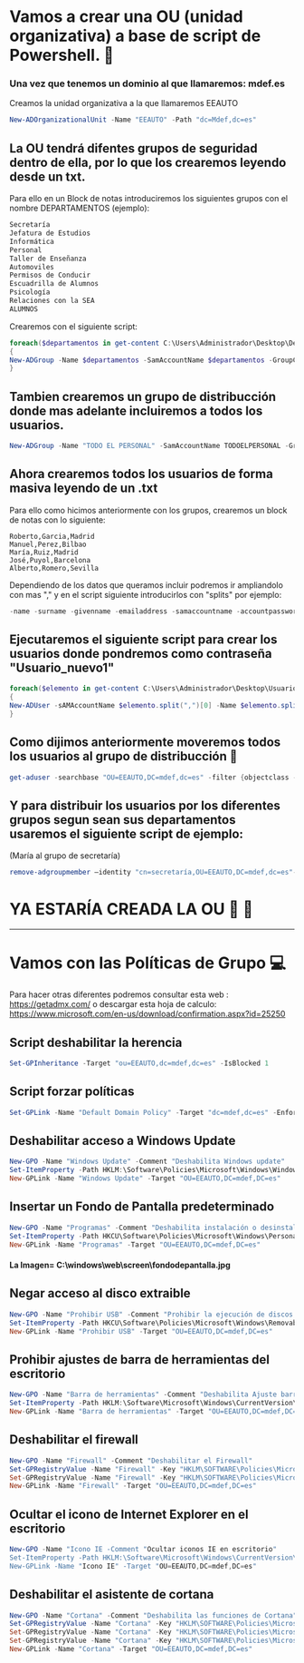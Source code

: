 # Vamos a crear una OU (unidad organizativa) a base de script de Powershell. :office:

### Una vez que tenemos un dominio al que llamaremos: mdef.es

Creamos la unidad organizativa a la que llamaremos EEAUTO

```Powershell
New-ADOrganizationalUnit -Name "EEAUTO" -Path "dc=Mdef,dc=es"
```

## La OU tendrá difentes grupos de seguridad dentro de ella, por lo que los crearemos leyendo desde un txt.
Para ello en un Block de notas introduciremos los siguientes grupos con el nombre DEPARTAMENTOS (ejemplo):
```Powershell
Secretaría
Jefatura de Estudios
Informática
Personal
Taller de Enseñanza
Automoviles
Permisos de Conducir
Escuadrilla de Alumnos
Psicología
Relaciones con la SEA
ALUMNOS
```
Crearemos con el siguiente script:

```Powershell
foreach($departamentos in get-content C:\Users\Administrador\Desktop\Departamentos.txt)
{
New-ADGroup -Name $departamentos -SamAccountName $departamentos -GroupCategory security -GroupScope Global -DisplayName $departamentos -Path "OU=EEAUTO,dc=mdef,dc=es " -Description $departamentos
}
```
## Tambien crearemos un grupo de distribucción donde mas adelante incluiremos a todos los usuarios.
```Powershell
New-ADGroup -Name "TODO EL PERSONAL" -SamAccountName TODOELPERSONAL -GroupCategory Distribution -GroupScope Global -DisplayName "TODO EL PERSONAL" -Path "OU=EEAUTO,dc=mdef,dc=es" -Description "GRUPO DE TODO EL PERSONAL"
```
## Ahora crearemos todos los usuarios de forma masiva leyendo de un .txt
Para ello como hicimos anteriormente con los grupos, crearemos un block de notas con lo siguiente: 
```
Roberto,Garcia,Madrid
Manuel,Perez,Bilbao
María,Ruiz,Madrid
José,Puyol,Barcelona
Alberto,Romero,Sevilla
```
Dependiendo de los datos que queramos incluir podremos ir ampliandolo con mas "," y en el script siguiente introducirlos con "splits" por ejemplo:
```Powershell
-name -surname -givenname -emailaddress -samaccountname -accountpassword -displayname -department  -country  -city -Enabled  -Passthru ETC
```

## Ejecutaremos el siguiente script para crear los usuarios donde pondremos como contraseña "Usuario_nuevo1"
```Powershell
foreach($elemento in get-content C:\Users\Administrador\Desktop\UsuariosEEAUTO.txt)
{
New-ADUser -sAMAccountName $elemento.split(",")[0] -Name $elemento.split(",")[0] -DisplayName $elemento.split(",")[0] -Surname $elemento.split(",")[1] -Country ES -City $elemento.split(",")[2] -Path "OU=EEAUTO,DC=mdef,DC=es" -PasswordNeverExpires $true -AccountPassword (ConvertTo-SecureString Usuario_nuevo1 -AsPlainText -force) -Enabled $true
}
```

## Como dijimos anteriormente moveremos todos los usuarios al grupo de distribucción :busts_in_silhouette:
```Powershell
get-aduser -searchbase "OU=EEAUTO,DC=mdef,dc=es" -filter {objectclass -eq "user" } | foreach {add-adgroupmember -identity "cn=todoelpersonal,OU=EEAUTO,DC=mdef,dc=es" -Members $_}
```

## Y para distribuir los usuarios por los diferentes grupos segun sean sus departamentos usaremos el siguiente script de ejemplo:
(María al grupo de secretaría)
```Powershell
remove-adgroupmember –identity "cn=secretaría,OU=EEAUTO,DC=mdef,dc=es"-members María
```


# YA ESTARÍA CREADA LA OU :clap: :clap:
 
 
 ---------------------------------------------------------------------------------------
 
 
# Vamos con las Políticas de Grupo :computer:	

Para hacer otras diferentes podremos consultar esta web : https://getadmx.com/
o descargar esta hoja de calculo: https://www.microsoft.com/en-us/download/confirmation.aspx?id=25250

## Script deshabilitar la herencia
```Powershell
Set-GPInheritance -Target "ou=EEAUTO,dc=mdef,dc=es" -IsBlocked 1
```
## Script forzar políticas
```Powershell
Set-GPLink -Name "Default Domain Policy" -Target "dc=mdef,dc=es" -Enforced Yes
```

## Deshabilitar acceso a Windows Update
```Powershell
New-GPO -Name "Windows Update" -Comment "Deshabilita Windows update"
Set-ItemProperty -Path HKLM:\Software\Policies\Microsoft\Windows\WindowsUpdate -Name DisableWindowsUpdateAccess -Value 1
New-GPLink -Name "Windows Update" -Target "OU=EEAUTO,DC=mdef,DC=es"
```
## Insertar un Fondo de Pantalla predeterminado
```Powershell
New-GPO -Name "Programas" -Comment "Deshabilita instalación o desinstalación de programas"
Set-ItemProperty -Path HKCU\Software\Policies\Microsoft\Windows\Personalization   -Name LockScreenImage  -Value 1
New-GPLink -Name "Programas" -Target "OU=EEAUTO,DC=mdef,DC=es"
```
#### La Imagen= C:\windows\web\screen\fondodepantalla.jpg

## Negar acceso al disco extraible 
```Powershell
New-GPO -Name "Prohibir USB" -Comment "Prohibir la ejecución de discos extraibles"
Set-ItemProperty -Path HKCU\Software\Policies\Microsoft\Windows\RemovableStorageDevices\{53f5630d-b6bf-11d0-94f2-00a0c91efb8b}   -Name Deny_Execute  -Value 1
New-GPLink -Name "Prohibir USB" -Target "OU=EEAUTO,DC=mdef,DC=es"
```

## Prohibir ajustes de barra de herramientas del escritorio
```Powershell
New-GPO -Name "Barra de herramientas" -Comment "Deshabilita Ajuste barra de herramientas"
Set-ItemProperty -Path HKLM:\Software\Microsoft\Windows\CurrentVersion\Policies\Explorer -Name NoMovingBands -Value 0
New-GPLink -Name "Barra de herramientas" -Target "OU=EEAUTO,DC=mdef,DC=es"
```

## Deshabilitar el firewall
```Powershell
New-GPO -Name "Firewall" -Comment "Deshabilitar el Firewall"
Set-GPRegistryValue -Name "Firewall" -Key "HKLM\SOFTWARE\Policies\Microsoft\WindowsFirewall\DomainProfile" -ValueName EnableFirewall -Type DWord -Value 0
Set-GPRegistryValue -Name "Firewall" -Key "HKLM\SOFTWARE\Policies\Microsoft\WindowsFirewall\StandardProfile" -ValueName EnableFirewall -Type DWord -Value 0
New-GPLink -Name "Firewall" -Target "OU=EEAUTO,DC=mdef,DC=es"
```

## Ocultar el icono de Internet Explorer en el escritorio
```Powershell
New-GPO -Name "Icono IE -Comment "Ocultar iconos IE en escritorio"
Set-ItemProperty -Path HKLM:\Software\Microsoft\Windows\CurrentVersion\Policies\Explorer -Name NoInternetIcon -Value 0
New-GPLink -Name "Icono IE" -Target "OU=EEAUTO,DC=mdef,DC=es"
```

## Deshabilitar el asistente de cortana
```Powershell
New-GPO -Name "Cortana" -Comment "Deshabilita las funciones de Cortana"
Set-GPRegistryValue -Name "Cortana" -Key "HKLM\SOFTWARE\Policies\Microsoft\Windows\Windows Search" -ValueName AllowCortana -Type DWord -Value 0
Set-GPRegistryValue -Name "Cortana" -Key "HKLM\SOFTWARE\Policies\Microsoft\Windows\Windows Search" -ValueName AllowCortanaAboveLock -Type DWord -Value 0
Set-GPRegistryValue -Name "Cortana" -Key "HKLM\SOFTWARE\Policies\Microsoft\Windows\Windows Search" -ValueName AllowSearchToUseLocation -Type DWord -Value 0
New-GPLink -Name "Cortana" -Target "OU=EEAUTO,DC=mdef,DC=es"
```
